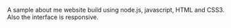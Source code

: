 A sample about me website build using node.js, javascript, HTML and CSS3.
Also the interface is responsive.